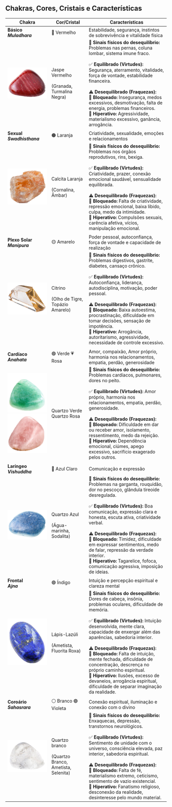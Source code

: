 ## **Chakras, Cores, Cristais e Características**  

| Chakra | Cor/Cristal | Características |
|----------|--------------------|--------------------|
| **Básico** <br> _**Muladhara**_ | 🔴 Vermelho  | Estabilidade, segurança, instintos de sobrevivência e vitalidade física  |
|  ![Jaspe vermelho](/img/jaspe_01.png)  | Jaspe Vermelho <br><br> (Granada, Turmalina Negra) | 📌 **Sinais físicos do desequilíbrio:** Problemas nas pernas, coluna lombar, sistema imune fraco.  <br><br> ✅ **Equilibrado (Virtudes):** Segurança, aterramento, vitalidade, força de vontade, estabilidade financeira. <br><br> ⚠️ **Desequilibrado (Fraquezas):** <br> 🔻 **Bloqueado:** Insegurança, medos excessivos, desmotivação, falta de energia, problemas financeiros. <br> 🔺 **Hiperativo:** Agressividade, materialismo excessivo, ganância, arrogância. |
|||
| **Sexual <br> _Swadhisthana_** | 🟠 Laranja  | Criatividade, sexualidade, emoções e relacionamentos  |
|  ![Calcita Laranja](/img/calcita-laranja_01.png)  | Calcita Laranja <br><br> (Cornalina, Âmbar) | 📌 **Sinais físicos do desequilíbrio:** Problemas nos órgãos reprodutivos, rins, bexiga.  <br><br> ✅ **Equilibrado (Virtudes):** Criatividade, prazer, conexão emocional saudável, sensualidade equilibrada. <br><br> ⚠️ **Desequilibrado (Fraquezas):** <br> 🔻 **Bloqueado:** Falta de criatividade, repressão emocional, baixa libido, culpa, medo da intimidade. <br> 🔺 **Hiperativo:** Compulsões sexuais, carência afetiva, vícios, manipulação emocional. |
|||
| **Plexo Solar <br> _Manipura_** | 🟡 Amarelo  | Poder pessoal, autoconfiança, força de vontade e capacidade de realização   |
|  ![Citrino](/img/citrino_01.png)  | Citrino <br><br> (Olho de Tigre, Topázio Amarelo) | 📌 **Sinais físicos do desequilíbrio:** Problemas digestivos, gastrite, diabetes, cansaço crônico.    <br><br> ✅ **Equilibrado (Virtudes):** Autoconfiança, liderança, autodisciplina, motivação, poder pessoal.   <br><br> ⚠️ **Desequilibrado (Fraquezas):** <br> 🔻 **Bloqueado:** Baixa autoestima, procrastinação, dificuldade em tomar decisões, sensação de impotência.   <br> 🔺 **Hiperativo:** Arrogância, autoritarismo, agressividade, necessidade de controle excessivo.  |
|||
| **Cardíaco <br> _Anahata_** | 🟢 Verde  💗 Rosa  | Amor, compaixão, Amor próprio, harmonia nos relacionamentos, empatia, perdão, generosidade  |
|  ![Quartzo Verde](/img/quartzo-verde_01.png) <br> ![Quartzo Rosa](/img/quartzo-rosa_01.png) | Quartzo Verde <br> Quartzo Rosa  | 📌 **Sinais físicos do desequilíbrio:** Problemas cardíacos, pulmonares, dores no peito.    <br><br> ✅ **Equilibrado (Virtudes):** Amor próprio, harmonia nos relacionamentos, empatia, perdão, generosidade.   <br><br> ⚠️ **Desequilibrado (Fraquezas):** <br> 🔻 **Bloqueado:** Dificuldade em dar ou receber amor, isolamento, ressentimento, medo da rejeição.   <br> 🔺 **Hiperativo:** Dependência emocional, ciúmes, apego excessivo, sacrifício exagerado pelos outros. |
||| 
| **Laríngeo <br> _Vishuddha_** | 🔵 Azul Claro  | Comunicação e expressão  |
|  ![Quartzo Azul](/img/quartzo-azul_01.png) | Quartzo Azul <br><br> (Água-marinha, Sodalita) | 📌 **Sinais físicos do desequilíbrio:** Problemas na garganta, rouquidão, dor no pescoço, glândula tireoide desregulada.    <br><br> ✅ **Equilibrado (Virtudes):** Boa comunicação, expressão clara e honesta, escuta ativa, criatividade verbal.   <br><br> ⚠️ **Desequilibrado (Fraquezas):** <br> 🔻 **Bloqueado:** Timidez, dificuldade em expressar sentimentos, medo de falar, repressão da verdade interior.   <br> 🔺 **Hiperativo:** Tagarelice, fofoca, comunicação agressiva, imposição de ideias.  |
|||
| **Frontal <br> _Ajna_** | 🟣 Índigo  | Intuição e percepção espiritual e clareza mental  |
|  ![Lápis-Lazúli](/img/lapis-lazuli_01.png)  | Lápis-Lazúli <br><br> (Ametista, Fluorita Roxa) | 📌 **Sinais físicos do desequilíbrio:** Dores de cabeça, insônia, problemas oculares, dificuldade de memória.    <br><br> ✅ **Equilibrado (Virtudes):** Intuição desenvolvida, mente clara, capacidade de enxergar além das aparências, sabedoria interior.   <br><br> ⚠️ **Desequilibrado (Fraquezas):** <br> 🔻 **Bloqueado:** Falta de intuição, mente fechada, dificuldade de concentração, descrença no próprio caminho espiritual.   <br> 🔺 **Hiperativo:** Ilusões, excesso de devaneios, arrogância espiritual, dificuldade de separar imaginação da realidade. |
|||
| **Coroário <br> _Sahasrara_** | ⚪ Branco 🟣 Violeta  | Conexão espiritual, iluminação e conexão com o divino |
|  ![Quartzo Branco](/img/quartzo-branco_01.png)  | Quartzo branco <br><br> (Quartzo Branco, Ametista, Selenita) | 📌 **Sinais físicos do desequilíbrio:** Enxaquecas, depressão, transtornos neurológicos.    <br><br> ✅ **Equilibrado (Virtudes):** Sentimento de unidade com o universo, consciência elevada, paz interior, sabedoria espiritual.   <br><br> ⚠️ **Desequilibrado (Fraquezas):** <br> 🔻 **Bloqueado:** Falta de fé, materialismo extremo, ceticismo, sentimento de vazio existencial. <br> 🔺 **Hiperativo:** Fanatismo religioso, desconexão da realidade, desinteresse pelo mundo material.  |






